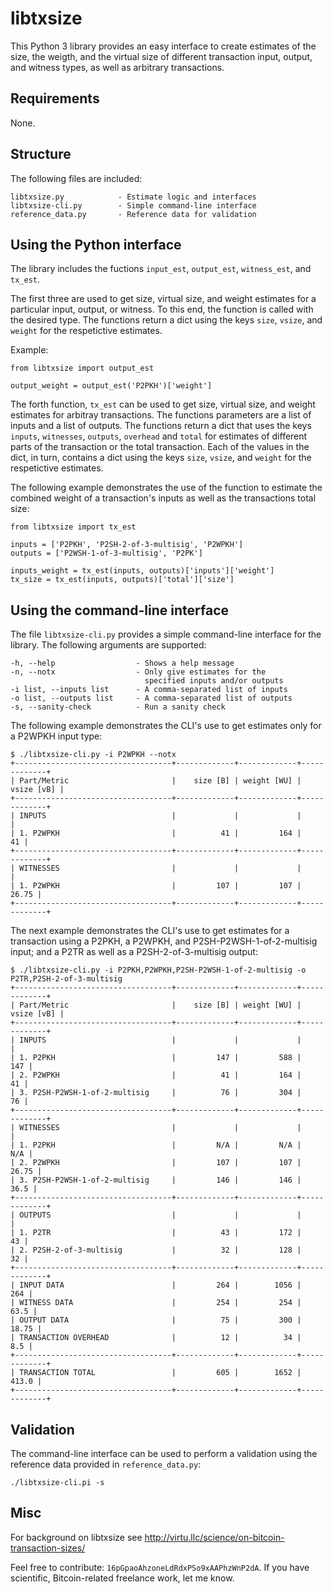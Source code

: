 # libtxsize

This Python 3 library provides an easy interface to create estimates of the
size, the weigth, and the virtual size of different transaction input, output,
and witness types, as well as arbitrary transactions.

## Requirements

None.

## Structure

The following files are included:

    libtxsize.py            - Estimate logic and interfaces
    libtxsize-cli.py        - Simple command-line interface
    reference_data.py       - Reference data for validation

## Using the Python interface

The library includes the fuctions `input_est`, `output_est`, `witness_est`, and `tx_est`.

The first three are used to get size, virtual size, and weight estimates for a
particular input, output, or witness. To this end, the function is called with
the desired type.  The functions return a dict using the keys `size`, `vsize`,
and `weight` for the respetictive estimates.

Example:

    from libtxsize import output_est

    output_weight = output_est('P2PKH')['weight']

The forth function, `tx_est` can be used to get size, virtual size, and weight
estimates for arbitray transactions. The functions parameters are a list of
inputs and a list of outputs.  The functions return a dict that uses the keys
`inputs`, `witnesses`, `outputs`, `overhead` and `total` for estimates of
different parts of the transaction or the total transaction. Each of the values
in the dict, in turn, contains a dict using the keys `size`, `vsize`, and
`weight` for the respetictive estimates.


The following example demonstrates the use of the function to estimate the
combined weight of a transaction's inputs as well as the transactions total
size:

    from libtxsize import tx_est

    inputs = ['P2PKH', 'P2SH-2-of-3-multisig', 'P2WPKH']
    outputs = ['P2WSH-1-of-3-multisig', 'P2PK']

    inputs_weight = tx_est(inputs, outputs)['inputs']['weight']
    tx_size = tx_est(inputs, outputs)['total']['size']

## Using the command-line interface

The file `libtxsize-cli.py` provides a simple command-line interface for the library.
The following arguments are supported:

    -h, --help                  - Shows a help message
    -n, --notx                  - Only give estimates for the
                                  specified inputs and/or outputs
    -i list, --inputs list      - A comma-separated list of inputs
    -o list, --outputs list     - A comma-separated list of outputs
    -s, --sanity-check          - Run a sanity check

The following example demonstrates the CLI's use to get estimates only for a P2WPKH
input type:

    $ ./libtxsize-cli.py -i P2WPKH --notx
    +-----------------------------------+-------------+-------------+-------------+
    | Part/Metric                       |    size [B] | weight [WU] |  vsize [vB] |
    +-----------------------------------+-------------+-------------+-------------+
    | INPUTS                            |             |             |             |
    | 1. P2WPKH                         |          41 |         164 |          41 |
    +-----------------------------------+-------------+-------------+-------------+
    | WITNESSES                         |             |             |             |
    | 1. P2WPKH                         |         107 |         107 |       26.75 |
    +-----------------------------------+-------------+-------------+-------------+


The next example demonstrates the CLI's use to get estimates for a transaction
using a P2PKH, a P2WPKH, and P2SH-P2WSH-1-of-2-multisig input; and a P2TR as
well as a P2SH-2-of-3-multisig output:

    $ ./libtxsize-cli.py -i P2PKH,P2WPKH,P2SH-P2WSH-1-of-2-multisig -o P2TR,P2SH-2-of-3-multisig
    +-----------------------------------+-------------+-------------+-------------+
    | Part/Metric                       |    size [B] | weight [WU] |  vsize [vB] |
    +-----------------------------------+-------------+-------------+-------------+
    | INPUTS                            |             |             |             |
    | 1. P2PKH                          |         147 |         588 |         147 |
    | 2. P2WPKH                         |          41 |         164 |          41 |
    | 3. P2SH-P2WSH-1-of-2-multisig     |          76 |         304 |          76 |
    +-----------------------------------+-------------+-------------+-------------+
    | WITNESSES                         |             |             |             |
    | 1. P2PKH                          |         N/A |         N/A |         N/A |
    | 2. P2WPKH                         |         107 |         107 |       26.75 |
    | 3. P2SH-P2WSH-1-of-2-multisig     |         146 |         146 |        36.5 |
    +-----------------------------------+-------------+-------------+-------------+
    | OUTPUTS                           |             |             |             |
    | 1. P2TR                           |          43 |         172 |          43 |
    | 2. P2SH-2-of-3-multisig           |          32 |         128 |          32 |
    +-----------------------------------+-------------+-------------+-------------+
    | INPUT DATA                        |         264 |        1056 |         264 |
    | WITNESS DATA                      |         254 |         254 |        63.5 |
    | OUTPUT DATA                       |          75 |         300 |       18.75 |
    | TRANSACTION OVERHEAD              |          12 |          34 |         8.5 |
    +-----------------------------------+-------------+-------------+-------------+
    | TRANSACTION TOTAL                 |         605 |        1652 |       413.0 |
    +-----------------------------------+-------------+-------------+-------------+



## Validation

The command-line interface can be used to perform a validation using the
reference data provided in `reference_data.py`:

    ./libtxsize-cli.pi -s

## Misc

For background on libtxsize see http://virtu.llc/science/on-bitcoin-transaction-sizes/

Feel free to contribute: `16pGpaoAhzoneLdRdxPSo9xAAPhzWnP2dA`.
If you have scientific, Bitcoin-related freelance work, let me know.
